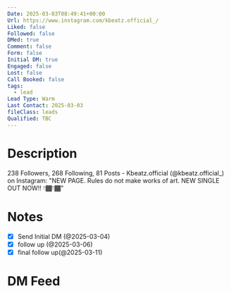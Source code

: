 ```yaml
---
Date: 2025-03-03T08:49:41+00:00
Url: https://www.instagram.com/kbeatz.official_/
Liked: false
Followed: false
DMed: true
Comment: false
Form: false
Initial DM: true
Engaged: false
Lost: false
Call Booked: false
tags:
  - lead
Lead Type: Warm
Last Contact: 2025-03-03
fileClass: leads
Qualified: TBC
---
```

# Description
238 Followers, 268 Following, 81 Posts - Kbeatz.official (@kbeatz.official_) on Instagram: "NEW PAGE. 
Rules do not make works of art.
NEW SINGLE OUT NOW!! 👇🏾👇🏾"
# Notes
- [x] Send Initial DM (@2025-03-04)
- [x] follow up (@2025-03-06)
- [x] final follow up(@2025-03-11)
# DM Feed